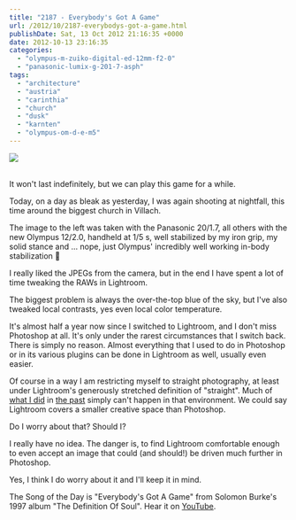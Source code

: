 ```yaml
---
title: "2187 - Everybody's Got A Game"
url: /2012/10/2187-everybodys-got-a-game.html
publishDate: Sat, 13 Oct 2012 21:16:35 +0000
date: 2012-10-13 23:16:35
categories: 
  - "olympus-m-zuiko-digital-ed-12mm-f2-0"
  - "panasonic-lumix-g-201-7-asph"
tags: 
  - "architecture"
  - "austria"
  - "carinthia"
  - "church"
  - "dusk"
  - "karnten"
  - "olympus-om-d-e-m5"
---
```

<div class="container">
<div class="center"><a target="_blank" href="https://d25zfm9zpd7gm5.cloudfront.net/1200x1200/2012/20121013_184616_lr.jpg"><img src="https://d25zfm9zpd7gm5.cloudfront.net/0600x0600/2012/20121013_184616_lr.jpg" /></a></div>
</div>
<br />

It won't last indefinitely, but we can play this game for a while.

<a target="_blank" href="https://d25zfm9zpd7gm5.cloudfront.net/1200x1200/2012/20121013_184251_lr.jpg"><img style="margin: 0pt 10px 0pt 0px; float: left;" src="https://d25zfm9zpd7gm5.cloudfront.net/0150x0150/2012/20121013_184251_lr.jpg" alt="" border="0" /></a> Today, on a day as bleak as yesterday, I was again shooting at nightfall, this time around the biggest church in Villach.

<a target="_blank" href="https://d25zfm9zpd7gm5.cloudfront.net/1200x1200/2012/20121013_185759_lr.jpg"><img style="margin: 0pt 0px 0pt 10px; float: right;" src="https://d25zfm9zpd7gm5.cloudfront.net/0150x0150/2012/20121013_185759_lr.jpg" alt="" border="0" /></a> The image to the left was taken with the Panasonic 20/1.7, all others with the new Olympus 12/2.0, handheld at 1/5 s, well stabilized by my iron grip, my solid stance and ... nope, just Olympus' incredibly well working in-body stabilization 🙂

I really liked the JPEGs from the camera, but in the end I have spent a lot of time tweaking the RAWs in Lightroom. 

<a target="_blank" href="https://d25zfm9zpd7gm5.cloudfront.net/1200x1200/2012/20121013_185926_lr.jpg"><img style="margin: 0pt 10px 0pt 0px; float: left;" src="https://d25zfm9zpd7gm5.cloudfront.net/0150x0150/2012/20121013_185926_lr.jpg" alt="" border="0" /></a> The biggest problem is always the over-the-top blue of the sky, but I've also tweaked local contrasts, yes even local color temperature. 

It's almost half a year now since I switched to Lightroom, and I don't miss Photoshop at all. It's only under the rarest circumstances that I switch back. There is simply no reason. Almost everything that I used to do in Photoshop or in its various plugins can be done in Lightroom as well, usually even easier.

<a target="_blank" href="https://d25zfm9zpd7gm5.cloudfront.net/1200x1200/2012/20121013_185839_lr.jpg"><img style="margin: 0pt 0px 0pt 10px; float: right;" src="https://d25zfm9zpd7gm5.cloudfront.net/0150x0150/2012/20121013_185839_lr.jpg" alt="" border="0" /></a> Of course in a way I am restricting myself to straight photography, at least under Lightroom's generously stretched definition of "straight". Much of <a href="/2008/07/655-on-lonely-avenue.html" target="_blank">what I did</a> in <a href="/2008/07/629-electric-ladyland-v.html" target="_blank">the past</a> simply can't happen in that environment. We could say Lightroom covers a smaller creative space than Photoshop.

Do I worry about that? Should I?

 I really have no idea. The danger is, to find Lightroom comfortable enough to even accept an image that could (and should!) be driven much further in Photoshop.

Yes, I think I do worry about it and I'll keep it in mind.

The Song of the Day is "Everybody's Got A Game" from Solomon Burke's 1997 album "The Definition Of Soul". Hear it on <a href="http://www.youtube.com/watch?v=d381ee16ezA" target="_blank">YouTube</a>.
